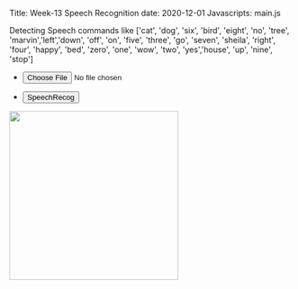Title: Week-13 Speech Recognition
date: 2020-12-01
Javascripts: main.js


Detecting Speech commands like ['cat', 'dog', 'six', 'bird', 'eight', 'no', 'tree', 'marvin','left','down', 'off', 'on', 'five', 'three', 'go', 'seven', 'sheila', 'right', 'four', 'happy', 'bed', 'zero', 'one', 'wow', 'two', 'yes','house', 'up', 'nine', 'stop']


  <section>
    <div class="row gtr-uniform">
      <div class="col-3 col-12-xsmall">
        <ul class="actions">
          <li><input id="getFile" type="file" accept="audio/wav"/></li>
        </ul>
        <ul class="actions">
          <li><input id="srecog" type="button" value="SpeechRecog"/></li>
        </ul>
      </div>
      <div class="col-6 col-12-xsmall">
        <span class="image fit">
          <img id="upImage" src="https://icons.iconarchive.com/icons/alecive/flatwoken/512/Apps-Player-Audio-icon.png" alt="" height=300 width=300>
        </span>
        <h3 id="imgClass" style="text-align:center" ></h3>
      </div>
    </div>
  </section>
